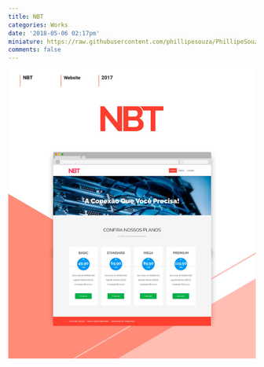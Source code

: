 ```yaml
---
title: NBT
categories: Works
date: '2018-05-06 02:17pm'
miniature: https://raw.githubusercontent.com/phillipesouza/PhillipeSouza/master/images/nbt-cover.jpg
comments: false
---
```

![NBT - Telecomunicações](https://raw.githubusercontent.com/phillipesouza/PhillipeSouza/master/images/nbt-case.jpg)
